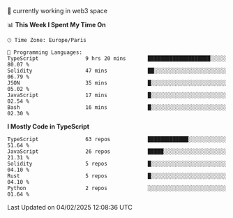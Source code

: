 🔭 currently working in web3 space

<!--START_SECTION:waka-->
📊 **This Week I Spent My Time On** 

```text
🕑︎ Time Zone: Europe/Paris

💬 Programming Languages: 
TypeScript               9 hrs 20 mins       ████████████████████░░░░░   80.07 % 
Solidity                 47 mins             ██░░░░░░░░░░░░░░░░░░░░░░░   06.79 % 
JSON                     35 mins             █░░░░░░░░░░░░░░░░░░░░░░░░   05.02 % 
JavaScript               17 mins             █░░░░░░░░░░░░░░░░░░░░░░░░   02.54 % 
Bash                     16 mins             █░░░░░░░░░░░░░░░░░░░░░░░░   02.30 % 
```

**I Mostly Code in TypeScript** 

```text
TypeScript               63 repos            █████████████░░░░░░░░░░░░   51.64 % 
JavaScript               26 repos            █████░░░░░░░░░░░░░░░░░░░░   21.31 % 
Solidity                 5 repos             █░░░░░░░░░░░░░░░░░░░░░░░░   04.10 % 
Rust                     5 repos             █░░░░░░░░░░░░░░░░░░░░░░░░   04.10 % 
Python                   2 repos             ░░░░░░░░░░░░░░░░░░░░░░░░░   01.64 % 
```




 Last Updated on 04/02/2025 12:08:36 UTC
<!--END_SECTION:waka-->
